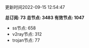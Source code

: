 更新时间2022-09-15 12:54:47

**总订阅: 73**
**总节点: 3483**
**有效节点: 1047**
- ss节点: 658
- v2ray节点: 312
- trojan节点: 77
